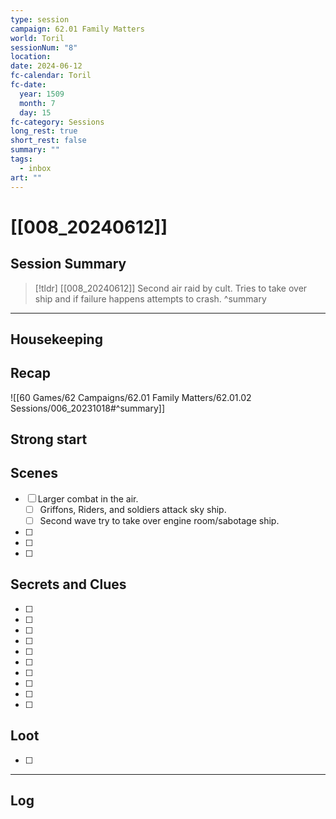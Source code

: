 ```yaml
---
type: session
campaign: 62.01 Family Matters
world: Toril
sessionNum: "8"
location: 
date: 2024-06-12
fc-calendar: Toril
fc-date:
  year: 1509
  month: 7
  day: 15
fc-category: Sessions
long_rest: true
short_rest: false
summary: ""
tags:
  - inbox
art: ""
---
```

# [[008_20240612]]

## Session Summary

> [!tldr] [[008_20240612]]
> Second air raid by cult. Tries to take over ship and if failure happens attempts to crash.
>  ^summary

---

## Housekeeping



## Recap

![[60 Games/62 Campaigns/62.01 Family Matters/62.01.02 Sessions/006_20231018#^summary]]

## Strong start

> 

## Scenes

- [ ] Larger combat in the air.
	- [ ] Griffons, Riders, and soldiers attack sky ship.
	- [ ] Second wave try to take over engine room/sabotage ship.
- [ ] 
- [ ] 
- [ ] 

## Secrets and Clues

- [ ] 
- [ ] 
- [ ] 
- [ ] 
- [ ] 
- [ ] 
- [ ] 
- [ ] 
- [ ] 
- [ ] 

## Loot

- [ ] 

---

## Log

